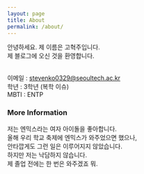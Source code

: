 ```yaml
---
layout: page
title: About
permalink: /about/
---
```


안녕하세요. 제 이름은 고혁주입니다.<br>
제 블로그에 오신 것을 환영합니다. <br><br>

이메일 : stevenko0329@seoultech.ac.kr<br>
학년 : 3학년 (복학 이슈)<br>
MBTI : ENTP

### More Information

저는 엔믹스라는 여자 아이돌을 좋아합니다. <br>
올해 우리 학교 축제에 엔믹스가 와주었으면 했으나,<br>
안타깝게도 그런 일은 이루어지지 않았습니다. <br>
하지만 저는 낙담하지 않습니다. <br>
제 졸업 전에는 한 번은 와주겠죠 뭐.<br> 

